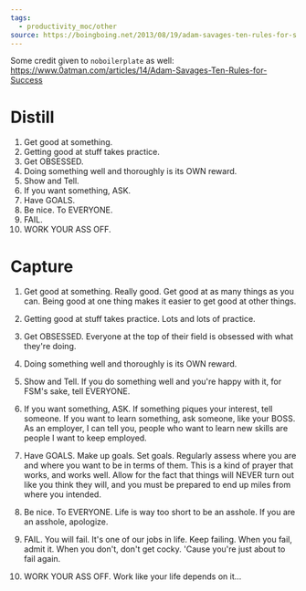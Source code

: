 ```yaml
---
tags:
  - productivity_moc/other
source: https://boingboing.net/2013/08/19/adam-savages-ten-rules-for-s.html
---
```

Some credit given to `noboilerplate` as well: https://www.0atman.com/articles/14/Adam-Savages-Ten-Rules-for-Success
# Distill

1. Get good at something.
2. Getting good at stuff takes practice.
3. Get OBSESSED.
4. Doing something well and thoroughly is its OWN reward.
5. Show and Tell.
6. If you want something, ASK.
7. Have GOALS.
8. Be nice. To EVERYONE.
9. FAIL.
10. WORK YOUR ASS OFF.

# Capture
1. Get good at something.
Really good. Get good at as many things as you can. Being good at one thing makes it easier to get good at other things.

2. Getting good at stuff takes practice.
Lots and lots of practice.

3. Get OBSESSED.
Everyone at the top of their field is obsessed with what they're doing.

4. Doing something well and thoroughly is its OWN reward.

5. Show and Tell.
If you do something well and you're happy with it, for FSM's sake, tell EVERYONE.

6. If you want something, ASK.
If something piques your interest, tell someone. If you want to learn something, ask someone, like your BOSS. As an employer, I can tell you, people who want to learn new skills are people I want to keep employed.

7. Have GOALS.
Make up goals. Set goals. Regularly assess where you are and where you want to be in terms of them. This is a kind of prayer that works, and works well. Allow for the fact that things will NEVER turn out like you think they will, and you must be prepared to end up miles from where you intended.

8. Be nice. To EVERYONE.
Life is way too short to be an asshole. If you are an asshole, apologize.

9. FAIL.
You will fail. It's one of our jobs in life. Keep failing. When you fail, admit it. When you don't, don't get cocky. 'Cause you're just about to fail again.

10. WORK YOUR ASS OFF.
Work like your life depends on it…